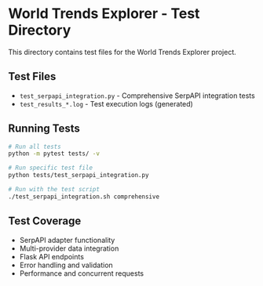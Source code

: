 # World Trends Explorer - Test Directory

This directory contains test files for the World Trends Explorer project.

## Test Files

- `test_serpapi_integration.py` - Comprehensive SerpAPI integration tests
- `test_results_*.log` - Test execution logs (generated)

## Running Tests

```bash
# Run all tests
python -m pytest tests/ -v

# Run specific test file
python tests/test_serpapi_integration.py

# Run with the test script
./test_serpapi_integration.sh comprehensive
```

## Test Coverage

- SerpAPI adapter functionality
- Multi-provider data integration  
- Flask API endpoints
- Error handling and validation
- Performance and concurrent requests
